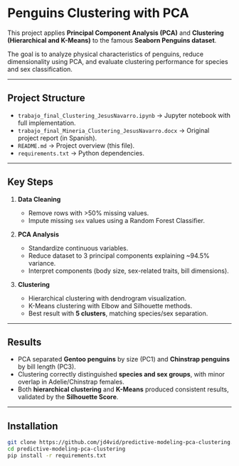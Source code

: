 # Penguins Clustering with PCA

This project applies **Principal Component Analysis (PCA)** and **Clustering (Hierarchical and K-Means)** to the famous **Seaborn Penguins dataset**.  

The goal is to analyze physical characteristics of penguins, reduce dimensionality using PCA, and evaluate clustering performance for species and sex classification.

---

## Project Structure
- `trabajo_final_Clustering_JesusNavarro.ipynb` → Jupyter notebook with full implementation.  
- `trabajo_final_Mineria_Clustering_JesusNavarro.docx` → Original project report (in Spanish).  
- `README.md` → Project overview (this file).  
- `requirements.txt` → Python dependencies.  

---

## Key Steps
1. **Data Cleaning**  
   - Remove rows with >50% missing values.  
   - Impute missing `sex` values using a Random Forest Classifier.  

2. **PCA Analysis**  
   - Standardize continuous variables.  
   - Reduce dataset to 3 principal components explaining ~94.5% variance.  
   - Interpret components (body size, sex-related traits, bill dimensions).  

3. **Clustering**  
   - Hierarchical clustering with dendrogram visualization.  
   - K-Means clustering with Elbow and Silhouette methods.  
   - Best result with **5 clusters**, matching species/sex separation.  

---

## Results
- PCA separated **Gentoo penguins** by size (PC1) and **Chinstrap penguins** by bill length (PC3).  
- Clustering correctly distinguished **species and sex groups**, with minor overlap in Adelie/Chinstrap females.  
- Both **hierarchical clustering** and **K-Means** produced consistent results, validated by the **Silhouette Score**.  

---

## Installation
```bash
git clone https://github.com/jd4vid/predictive-modeling-pca-clustering.git
cd predictive-modeling-pca-clustering
pip install -r requirements.txt
